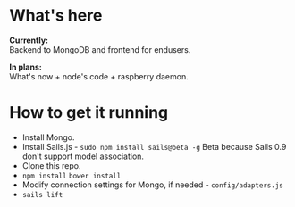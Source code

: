 What's here
==
**Currently:**  
Backend to MongoDB and frontend for endusers.

**In plans:**   
What's now + node's code + raspberry daemon.

How to get it running
==
- Install Mongo.   
- Install Sails.js - `sudo npm install sails@beta -g` Beta because Sails 0.9 don't support model association.  
- Clone this repo.  
- `npm install` `bower install`  
- Modify connection settings for Mongo, if needed - `config/adapters.js`
- `sails lift`

